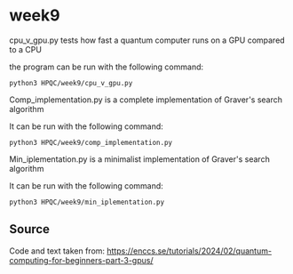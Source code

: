 # week9
cpu_v_gpu.py tests how fast a quantum computer runs on a GPU compared to a CPU

the program can be run with the following command:
  
    python3 HPQC/week9/cpu_v_gpu.py

Comp_implementation.py is a complete implementation of Graver's search algorithm

It can be run with the following command:

    python3 HPQC/week9/comp_implementation.py

Min_iplementation.py is a minimalist implementation of Graver's search algorithm

It can be run with the following command:

    python3 HPQC/week9/min_iplementation.py
    
## Source
Code and text taken from: https://enccs.se/tutorials/2024/02/quantum-computing-for-beginners-part-3-gpus/
